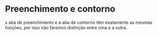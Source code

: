 # Preenchimento e contorno



s aba de preenchimento e a aba de contorno têm exatamente as mesmas funções, por isso não faremos distinção entre uma e a outra.
